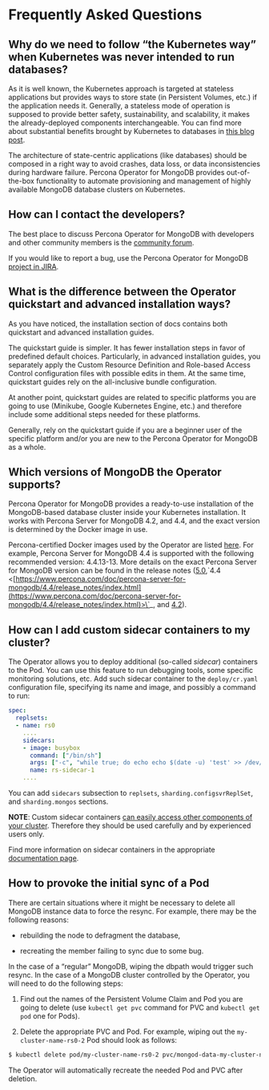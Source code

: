 # Frequently Asked Questions

## Why do we need to follow “the Kubernetes way” when Kubernetes was never intended to run databases?

As it is well known, the Kubernetes approach is targeted at stateless
applications but provides ways to store state (in Persistent Volumes, etc.) if
the application needs it. Generally, a stateless mode of operation is supposed
to provide better safety, sustainability, and scalability, it makes the
already-deployed components interchangeable. You can find more about substantial
benefits brought by Kubernetes to databases in [this blog post](https://www.percona.com/blog/2020/10/08/the-criticality-of-a-kubernetes-operator-for-databases/).

The architecture of state-centric applications (like databases) should be
composed in a right way to avoid crashes, data loss, or data inconsistencies
during hardware failure. Percona Operator for MongoDB provides
out-of-the-box functionality to automate provisioning and
management of highly available MongoDB database clusters on Kubernetes.

## How can I contact the developers?

The best place to discuss Percona Operator for MongoDB with developers and other community members
is the [community forum](https://forums.percona.com/categories/kubernetes-operator-percona-server-mongodb).

If you would like to report a bug, use the Percona Operator for MongoDB [project in JIRA](https://jira.percona.com/projects/K8SPSMDB).

## What is the difference between the Operator quickstart and advanced installation ways?

As you have noticed, the installation section of docs contains both quickstart
and advanced installation guides.

The quickstart guide is simpler. It has fewer installation steps in favor of
predefined default choices. Particularly, in advanced installation guides, you
separately apply the Custom Resource Definition and Role-based Access Control
configuration files with possible edits in them. At the same time, quickstart
guides rely on the all-inclusive bundle configuration.

At another point, quickstart guides are related to specific platforms you are
going to use (Minikube, Google Kubernetes Engine, etc.) and therefore include
some additional steps needed for these platforms.

Generally, rely on the quickstart guide if you are a beginner user of the
specific platform and/or you are new to the Percona Operator for MongoDB as a whole.

## Which versions of MongoDB the Operator supports?

Percona Operator for MongoDB provides a ready-to-use
installation of the MongoDB-based database cluster inside your Kubernetes
installation. It works with Percona Server for MongoDB 4.2, and 4.4,
and the exact version is determined by the Docker image in use.

Percona-certified Docker images used by the Operator are listed [here](https://www.percona.com/doc/kubernetes-operator-for-psmongodb/images.html).
For example, Percona Server for MongoDB 4.4 is supported with the following
recommended version: 4.4.13-13. More details on the exact Percona
Server for MongoDB version can be found in the release notes ([5.0](https://docs.percona.com/percona-server-for-mongodb/5.0/release_notes/index.html),\`4.4 <[https://www.percona.com/doc/percona-server-for-mongodb/4.4/release_notes/index.html](https://www.percona.com/doc/percona-server-for-mongodb/4.4/release_notes/index.html)>\`_, and [4.2](https://www.percona.com/doc/percona-server-for-mongodb/4.2/release_notes/index.html)).

## How can I add custom sidecar containers to my cluster?

The Operator allows you to deploy additional (so-called *sidecar*) containers to
the Pod. You can use this feature to run debugging tools, some specific
monitoring solutions, etc. Add such sidecar container to the `deploy/cr.yaml`
configuration file, specifying its name and image, and possibly a command to
run:

```yaml
spec:
  replsets:
  - name: rs0
    ....
    sidecars:
    - image: busybox
      command: ["/bin/sh"]
      args: ["-c", "while true; do echo echo $(date -u) 'test' >> /dev/null; sleep 5; done"]
      name: rs-sidecar-1
    ....
```

You can add `sidecars` subsection to `replsets`,
`sharding.configsvrReplSet`, and `sharding.mongos` sections.

**NOTE**: Custom sidecar containers [can easily access other components of your cluster](https://kubernetes.io/docs/concepts/workloads/pods/#resource-sharing-and-communication). Therefore
they should be used carefully and by experienced users only.

Find more information on sidecar containers in the appropriate
[documentation page](sidecar.md#operator-sidecar).

## How to provoke the initial sync of a Pod

There are certain situations where it might be necessary to delete all MongoDB
instance data to force the resync. For example, there may be the following
reasons:


* rebuilding the node to defragment the database,


* recreating the member failing to sync due to some bug.

In the case of a “regular” MongoDB, wiping the dbpath would trigger such resync.
In the case of a MongoDB cluster controlled by the Operator, you will need to do
the following steps:


1. Find out the names of the Persistent Volume Claim and Pod you are going to
delete (use `kubectl get pvc` command for PVC and `kubectl get pod` one
for Pods).


2. Delete the appropriate PVC and Pod. For example, wiping out the
`my-cluster-name-rs0-2` Pod should look as follows:

```bash
$ kubectl delete pod/my-cluster-name-rs0-2 pvc/mongod-data-my-cluster-name-rs0-2
```

The Operator will automatically recreate the needed Pod and PVC after deletion.
